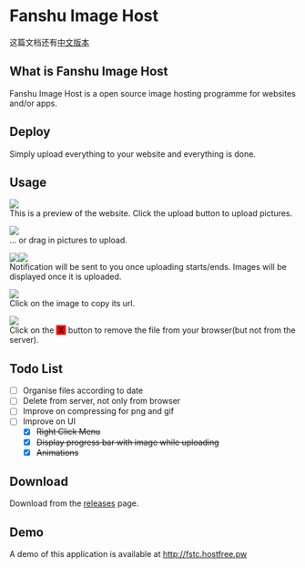 # Fanshu Image Host
这篇文档还有[中文版本](Readme_zh.md)
## What is Fanshu Image Host
Fanshu Image Host is a open source image hosting programme for websites and/or apps.
##  Deploy
Simply upload everything to your website and everything is done.
## Usage
![](imgs/main.png)
<br>This is a preview of the website. Click the upload button to upload pictures.

![](imgs/drag_in.png)
<br>... or drag in pictures to upload.

![](imgs/start_uploading.png)![](imgs/upload_complete.png)
<br>Notification will be sent to you once uploading starts/ends. Images will be displayed once it is uploaded.

![](imgs/copy_url.png)
<br>Click on the image to copy its url.

![](imgs/delete.png)
<br>Click on the <b style="background-color:red">&nbsp;X&nbsp;</b> button to remove the file from your browser(but not from the server).

## Todo List
- [ ] Organise files according to date
- [ ] Delete from server, not only from browser
- [ ] Improve on compressing for png and gif
- [ ] Improve on UI
  - [x] ~~Right Click Menu~~
  - [x] ~~Display progress bar with image while uploading~~
  - [x] ~~Animations~~

## Download
Download from the [releases](https://github.com/fanshucoders/image-host/releases) page.
## Demo
A demo of this application is available at http://fstc.hostfree.pw
